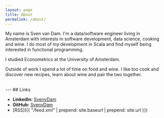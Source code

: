 ```yaml
---
layout: page
title: About
permalink: /about/
---
```


My name is Sven van Dam. 
I'm a data/software engineer living in Amsterdam with interests in software development, data science, cooking and wine.
I do most of my development in Scala and find myself being interested in functional programming.

I studied Econometrics at the University of Amsterdam.

Outside of work I spend a lot of time on food and wine. 
I like too cook and discover new recipes, learn about wine and pair the two together.


<br/>
---
## Links

* **LinkedIn:** [SvenvDam](https://www.linkedin.com/in/svenvdam/)
* **GitHub:** [SvenvDam](https://github.com/SvenvDam)
* [RSS]({{ "/feed.xml" | prepend: site.baseurl | prepend: site.url }})

